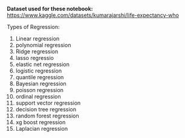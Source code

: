 **Dataset used for these notebook:** https://www.kaggle.com/datasets/kumarajarshi/life-expectancy-who


Types of Regression: 

1. Linear regression
2. polynomial regression
3. Ridge regression
4. lasso regressio
5. elastic net regression
6. logistic regression
7. quantile regression
8. Bayesian regression
9. poisson regression
10. ordinal regression
11. support vector regression
12. decision tree regression
13. random forest regression
14. xg boost regression
15. Laplacian regression
